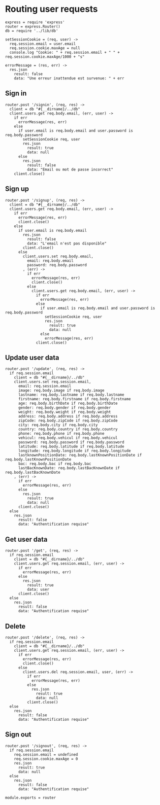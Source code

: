# Routing user requests

    express = require 'express'
    router = express.Router()
    db = require '../lib/db'

    setSessionCookie = (req, user) ->
      req.session.email = user.email
      req.session.cookie.maxAge = null
      console.log "Cookie: " + req.session.email + " " + req.session.cookie.maxAge/1000 + "s"

    errorMessage = (res, err) ->
      res.json
        result: false
        data: "Une erreur inattendue est survenue: " + err

## Sign in

    router.post '/signin', (req, res) ->
      client = db "#{__dirname}/../db"
      client.users.get req.body.email, (err, user) ->
        if err
          errorMessage(res, err)
        else
          if user.email is req.body.email and user.password is req.body.password
            setSessionCookie req, user
            res.json
              result: true
              data: null
          else
            res.json
              result: false
              data: "Email ou mot de passe incorrect"
        client.close()

## Sign up

    router.post '/signup', (req, res) ->
      client = db "#{__dirname}/../db"
      client.users.get req.body.email, (err, user) ->
        if err
          errorMessage(res, err)
          client.close()
        else
          if user.email is req.body.email
            res.json
              result: false
              data: "L'email n'est pas disponible"
            client.close()
          else
            client.users.set req.body.email,
              email: req.body.email
              password: req.body.password
            , (err) ->
              if err
                errorMessage(res, err)
                client.close()
              else
                client.users.get req.body.email, (err, user) ->
                  if err
                    errorMessage(res, err)
                  else
                    if user.email is req.body.email and user.password is req.body.password
                      setSessionCookie req, user
                      res.json
                        result: true
                        data: null
                    else
                      errorMessage(res, err)
                  client.close()

## Update user data

    router.post '/update', (req, res) ->
      if req.session.email
        client = db "#{__dirname}/../db"
        client.users.set req.session.email,
          email: req.session.email
          image: req.body.image if req.body.image
          lastname: req.body.lastname if req.body.lastname
          firstname: req.body.firstname if req.body.firstname
          age: req.body.birthDate if req.body.birthDate
          gender: req.body.gender if req.body.gender
          weight: req.body.weight if req.body.weight
          address: req.body.address if req.body.address
          zipCode: req.body.zipCode if req.body.zipCode
          city: req.body.city if req.body.city
          country: req.body.country if req.body.country
          phone: req.body.phone if req.body.phone
          vehicul: req.body.vehicul if req.body.vehicul
          password: req.body.password if req.body.password
          latitude: req.body.latitude if req.body.latitude
          longitude: req.body.longitude if req.body.longitude
          lastknownPositionDate: req.body.lastKnownPositionDate if req.body.lastKnownPositionDate
          bac: req.body.bac if req.body.bac
          lastBacKnownDate: req.body.lastBacKnownDate if req.body.lastBacKnownDate
        , (err) ->
          if err
            errorMessage(res, err)
          else
            res.json
              result: true
              data: null
          client.close()
      else
        res.json
          result: false
          data: "Authentification requise"

## Get user data

    router.post '/get', (req, res) ->
      if req.session.email
        client = db "#{__dirname}/../db"
        client.users.get req.session.email, (err, user) ->
          if err
            errorMessage(res, err)
          else
            res.json
              result: true
              data: user
          client.close()
      else
        res.json
          result: false
          data: "Authentification requise"

## Delete

    router.post '/delete', (req, res) ->
      if req.session.email
        client = db "#{__dirname}/../db"
        client.users.get req.session.email, (err, user) ->
          if err
            errorMessage(res, err)
            client.close()
          else
            client.users.del req.session.email, user, (err) ->
              if err
                errorMessage(res, err)
              else
                res.json
                  result: true
                  data: null
              client.close()
      else
        res.json
          result: false
          data: "Authentification requise"

## Sign out

    router.post '/signout', (req, res) ->
      if req.session.email
        req.session.email = undefined
        req.session.cookie.maxAge = 0
        res.json
          result: true
          data: null
      else
        res.json
          result: false
          data: "Authentification requise"

    module.exports = router
